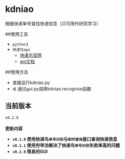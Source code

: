 kdniao
=============
根据快递单号查找快递信息（只可用作研究学习）


##使用工具
* `python3`
* `快递鸟api`
    * [快递鸟官网](http://www.kdniao.com/)
    * [api文档](http://www.kdniao.com/api-track)


##使用方法
* 直接运行kdniao.py
* `或` 通过gui.py调用kdniao.recognise函数


## 当前版本
`v0.2.0`<br>
<br>
<b>更新内容<b>
* `v0.1.0`  使用快递鸟`单号识别`与`即时查询`接口查询快递信息
* `v0.1.1`  使用穷举法解决了快递鸟`单号识别`失败率高的问题
* `v0.2.0`  简易的GUI